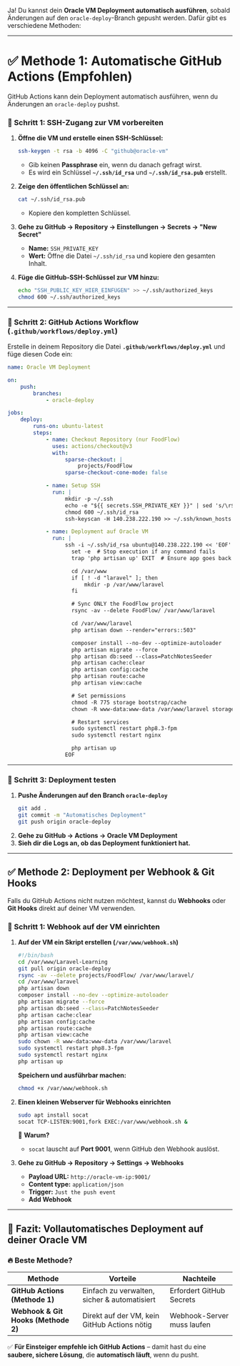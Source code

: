 Ja! Du kannst dein **Oracle VM Deployment automatisch ausführen**, sobald Änderungen auf den `oracle-deploy`-Branch gepusht werden. Dafür gibt es verschiedene Methoden:

---

# **✅ Methode 1: Automatische GitHub Actions (Empfohlen)**
GitHub Actions kann dein Deployment automatisch ausführen, wenn du Änderungen an `oracle-deploy` pushst.

### **📌 Schritt 1: SSH-Zugang zur VM vorbereiten**
1. **Öffne die VM und erstelle einen SSH-Schlüssel:**
   ```sh
   ssh-keygen -t rsa -b 4096 -C "github@oracle-vm"
   ```
    - Gib keinen **Passphrase** ein, wenn du danach gefragt wirst.
    - Es wird ein Schlüssel **`~/.ssh/id_rsa`** und **`~/.ssh/id_rsa.pub`** erstellt.

2. **Zeige den öffentlichen Schlüssel an:**
   ```sh
   cat ~/.ssh/id_rsa.pub
   ```
    - Kopiere den kompletten Schlüssel.

3. **Gehe zu GitHub → Repository → Einstellungen → Secrets → "New Secret"**
    - **Name:** `SSH_PRIVATE_KEY`
    - **Wert:** Öffne die Datei `~/.ssh/id_rsa` und kopiere den gesamten Inhalt.

4. **Füge die GitHub-SSH-Schlüssel zur VM hinzu:**
   ```sh
   echo "SSH_PUBLIC_KEY_HIER_EINFÜGEN" >> ~/.ssh/authorized_keys
   chmod 600 ~/.ssh/authorized_keys
   ```

---

### **📌 Schritt 2: GitHub Actions Workflow (`.github/workflows/deploy.yml`)**
Erstelle in deinem Repository die Datei **`.github/workflows/deploy.yml`** und füge diesen Code ein:

```yaml
name: Oracle VM Deployment

on:
    push:
        branches:
            - oracle-deploy

jobs:
    deploy:
        runs-on: ubuntu-latest
        steps:
            - name: Checkout Repository (nur FoodFlow)
              uses: actions/checkout@v3
              with:
                  sparse-checkout: |
                      projects/FoodFlow
                  sparse-checkout-cone-mode: false

            - name: Setup SSH
              run: |
                  mkdir -p ~/.ssh
                  echo -e "${{ secrets.SSH_PRIVATE_KEY }}" | sed 's/\r$//' > ~/.ssh/id_rsa
                  chmod 600 ~/.ssh/id_rsa
                  ssh-keyscan -H 140.238.222.190 >> ~/.ssh/known_hosts

            - name: Deployment auf Oracle VM
              run: |
                  ssh -i ~/.ssh/id_rsa ubuntu@140.238.222.190 << 'EOF'
                    set -e  # Stop execution if any command fails
                    trap 'php artisan up' EXIT  # Ensure app goes back online

                    cd /var/www
                    if [ ! -d "laravel" ]; then
                        mkdir -p /var/www/laravel
                    fi

                    # Sync ONLY the FoodFlow project
                    rsync -av --delete FoodFlow/ /var/www/laravel

                    cd /var/www/laravel
                    php artisan down --render="errors::503"

                    composer install --no-dev --optimize-autoloader
                    php artisan migrate --force
                    php artisan db:seed --class=PatchNotesSeeder
                    php artisan cache:clear
                    php artisan config:cache
                    php artisan route:cache
                    php artisan view:cache

                    # Set permissions
                    chmod -R 775 storage bootstrap/cache
                    chown -R www-data:www-data /var/www/laravel storage bootstrap/cache

                    # Restart services
                    sudo systemctl restart php8.3-fpm
                    sudo systemctl restart nginx

                    php artisan up
                  EOF
```

---

### **📌 Schritt 3: Deployment testen**
1. **Pushe Änderungen auf den Branch `oracle-deploy`**
   ```sh
   git add .
   git commit -m "Automatisches Deployment"
   git push origin oracle-deploy
   ```
2. **Gehe zu GitHub → Actions → Oracle VM Deployment**
3. **Sieh dir die Logs an, ob das Deployment funktioniert hat.**

---

## **✅ Methode 2: Deployment per Webhook & Git Hooks**
Falls du GitHub Actions nicht nutzen möchtest, kannst du **Webhooks** oder **Git Hooks** direkt auf deiner VM verwenden.

### **📌 Schritt 1: Webhook auf der VM einrichten**
1. **Auf der VM ein Skript erstellen (`/var/www/webhook.sh`)**
   ```sh
   #!/bin/bash
   cd /var/www/Laravel-Learning
   git pull origin oracle-deploy
   rsync -av --delete projects/FoodFlow/ /var/www/laravel/
   cd /var/www/laravel
   php artisan down
   composer install --no-dev --optimize-autoloader
   php artisan migrate --force
   php artisan db:seed --class=PatchNotesSeeder
   php artisan cache:clear
   php artisan config:cache
   php artisan route:cache
   php artisan view:cache
   sudo chown -R www-data:www-data /var/www/laravel
   sudo systemctl restart php8.3-fpm
   sudo systemctl restart nginx
   php artisan up
   ```
   **Speichern und ausführbar machen:**
   ```sh
   chmod +x /var/www/webhook.sh
   ```

2. **Einen kleinen Webserver für Webhooks einrichten**
   ```sh
   sudo apt install socat
   socat TCP-LISTEN:9001,fork EXEC:/var/www/webhook.sh &
   ```
   📌 **Warum?**
    - `socat` lauscht auf **Port 9001**, wenn GitHub den Webhook auslöst.

3. **Gehe zu GitHub → Repository → Settings → Webhooks**
    - **Payload URL:** `http://oracle-vm-ip:9001/`
    - **Content type:** `application/json`
    - **Trigger:** `Just the push event`
    - **Add Webhook**

---

## **🚀 Fazit: Vollautomatisches Deployment auf deiner Oracle VM**
### 🔥 **Beste Methode?**
| Methode | Vorteile | Nachteile |
|---|---|---|
| **GitHub Actions (Methode 1)** | Einfach zu verwalten, sicher & automatisiert | Erfordert GitHub Secrets |
| **Webhook & Git Hooks (Methode 2)** | Direkt auf der VM, kein GitHub Actions nötig | Webhook-Server muss laufen |

✅ **Für Einsteiger empfehle ich GitHub Actions** – damit hast du eine **saubere, sichere Lösung**, die **automatisch läuft**, wenn du pusht.
